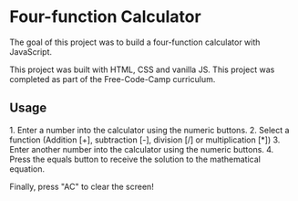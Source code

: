 <!-- TITLE/ -->
<h1>Four-function Calculator</h1>
<!-- /TITLE -->

<!-- DESCRIPTION/ -->
The goal of this project was to build a four-function calculator with JavaScript.

This project was built with HTML, CSS and vanilla JS. This project was completed as part of the Free-Code-Camp curriculum.
<!-- /DESCRIPTION -->

<!-- Usage/ -->
<h2>Usage</h2>
1. Enter a number into the calculator using the numeric buttons.
2. Select a function (Addition [+], subtraction [-], division [/] or multiplication [*])
3. Enter another number into the calculator using the numeric buttons.
4. Press the equals button to receive the solution to the mathematical equation.

Finally, press "AC" to clear the screen!
<!-- /Usage -->
